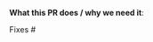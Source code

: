 <!--  Thanks for sending a pull request!  Here are some tips for you:

1. If this is your first time, please read our contributor guidelines: https://github.com/kudobuilder/kudo/blob/main/CONTRIBUTING.md
2. Make sure you have added and ran the tests before submitting your PR
3. If the PR is unfinished, start it as a Draft PR: https://github.blog/2019-02-14-introducing-draft-pull-requests/
-->

**What this PR does / why we need it**:


<!-- 
*Automatically closes linked issue when PR is merged.
Usage: `Fixes #<issue number>`, or `Fixes (paste link of issue)`.
-->
Fixes #
